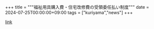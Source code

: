 +++
title = """福祉用具購入費・住宅改修費の受領委任払い制度"""
date = 2024-07-25T00:00:00+09:00
tags = ["kuriyama","news"]
+++


[link](https://www.town.kuriyama.hokkaido.jp/soshiki/43/1765.html)
